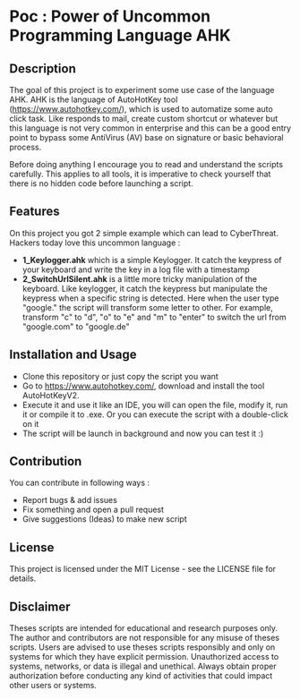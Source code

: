 # Poc : Power of Uncommon Programming Language AHK

## Description

The goal of this project is to experiment some use case of the language AHK. AHK is the language of AutoHotKey tool (https://www.autohotkey.com/), which is used to automatize some auto click task. Like responds to mail, create custom shortcut or whatever but this language is not very common in enterprise and this can be a good entry point to bypass some AntiVirus (AV) base on signature or basic behavioral process.

Before doing anything I encourage you to read and understand the scripts carefully.
This applies to all tools, it is imperative to check yourself that there is no hidden code before launching a script.

## Features

On this project you got 2 simple example which can lead to CyberThreat. Hackers today love this uncommon language :
- **1_Keylogger.ahk** which is a simple Keylogger. It catch the keypress of your keyboard and write the key in a log file with a timestamp
- **2_SwitchUrlSilent.ahk** is a little more tricky manipulation of the keyboard. Like keylogger, it catch the keypress but manipulate the keypress when a specific string is detected. Here when the user type "google." the script will transform some letter to other. For example, transform "c" to "d", "o" to "e" and "m" to "enter" to switch the url from "google.com" to "google.de"

## Installation and Usage

- Clone this repository or just copy the script you want
- Go to https://www.autohotkey.com/, download and install the tool AutoHotKeyV2.
- Execute it and use it like an IDE, you will can open the file, modify it, run it or compile it to .exe. Or you can execute the script with a double-click on it
- The script will be launch in background and now you can test it :)

## Contribution

You can contribute in following ways :
- Report bugs & add issues
- Fix something and open a pull request
- Give suggestions (Ideas) to make new script

## License

This project is licensed under the MIT License - see the LICENSE file for details.

## Disclaimer

Theses scripts are intended for educational and research purposes only. The author and contributors are not responsible for any misuse of theses scripts. Users are advised to use theses scripts responsibly and only on systems for which they have explicit permission. Unauthorized access to systems, networks, or data is illegal and unethical. Always obtain proper authorization before conducting any kind of activities that could impact other users or systems.